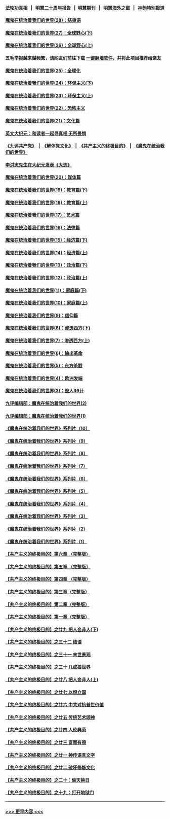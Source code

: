 #### [法轮功真相](https://github.com/gfw-breaker/truth/blob/master/README.md?t=0) &nbsp;&nbsp;|&nbsp;&nbsp; [明慧二十周年报告](https://github.com/gfw-breaker/mh-reports/blob/master/README.md?t=0) &nbsp;&nbsp;|&nbsp;&nbsp;[明慧期刊](https://github.com/gfw-breaker/mh-qikan) &nbsp;&nbsp;|&nbsp;&nbsp; [明慧海外之窗](https://github.com/gfw-breaker/mh-news/blob/master/README.md?t=0) &nbsp;&nbsp;|&nbsp;&nbsp; [神韵特别报道](https://github.com/gfw-breaker/mh-news/blob/master/shenyun.md?t=0)
#### [魔鬼在统治着我们的世界(28)：结束语](../pages/nsc422/n10936246.md?t=06220402) 
#### [魔鬼在统治着我们的世界(27)：全球野心(下)](../pages/nsc422/n10928319.md?t=06220402) 
#### [魔鬼在统治着我们的世界(26)：全球野心(上)](../pages/nsc422/n10900318.md?t=06220402) 
#### 五毛举报越来越频繁，请网友们前往下载 [一键翻墙软件](https://github.com/gfw-breaker/ssr-accounts)，并将此项目推荐给亲友
#### [魔鬼在统治着我们的世界(25)：全球化](../pages/nsc422/n10788205.md?t=06220402) 
#### [魔鬼在统治着我们的世界(24)：环保主义(下)](../pages/nsc422/n10695307.md?t=06220402) 
#### [魔鬼在统治着我们的世界(23)：环保主义(上)](../pages/nsc422/n10688613.md?t=06220402) 
#### [魔鬼在统治着我们的世界(22)：恐怖主义](../pages/nsc422/n10614727.md?t=06220402) 
#### [魔鬼在统治着我们的世界(21)：文化篇](../pages/nsc422/n10597706.md?t=06220402) 
#### [英文大纪元：和读者一起寻真相 无所畏惧](../pages/nsc422/n12542027.md?t=06220402) 
#### [《九评共产党》](https://github.com/begood0513/9ping.md/blob/master/README.md) &nbsp;|&nbsp; [《解体党文化》](../../../../jtdwh.md/blob/master/README.md)  &nbsp;|&nbsp; [《共产主义的终极目的》](../../../../gczydzjmd.md/blob/master/README.md) &nbsp;|&nbsp; [《魔鬼在统治我们的世界》](../../../../mgztzwmdsj.md/blob/master/README.md) 
#### [李洪志先生在大纪元发表《大选》](../pages/nsc422/n12534746.md?t=06220402) 
#### [魔鬼在统治着我们的世界(20)：媒体篇](../pages/nsc422/n10586579.md?t=06220402) 
#### [魔鬼在统治着我们的世界(19)：教育篇(下)](../pages/nsc422/n10564808.md?t=06220402) 
#### [魔鬼在统治着我们的世界(18)：教育篇(上)](../pages/nsc422/n10526970.md?t=06220402) 
#### [魔鬼在统治着我们的世界(17)：艺术篇](../pages/nsc422/n10499093.md?t=06220402) 
#### [魔鬼在统治着我们的世界(16)：法律篇](../pages/nsc422/n10485969.md?t=06220402) 
#### [魔鬼在统治着我们的世界(15)：经济篇(下)](../pages/nsc422/n10469975.md?t=06220402) 
#### [魔鬼在统治着我们的世界(14)：经济篇(上)](../pages/nsc422/n10457370.md?t=06220402) 
#### [魔鬼在统治着我们的世界(13)：政治篇(下)](../pages/nsc422/n10448270.md?t=06220402) 
#### [魔鬼在统治着我们的世界(12)：政治篇(上)](../pages/nsc422/n10444576.md?t=06220402) 
#### [魔鬼在统治着我们的世界(11)：家庭篇(下)](../pages/nsc422/n10440961.md?t=06220402) 
#### [魔鬼在统治着我们的世界(10)：家庭篇(上)](../pages/nsc422/n10435448.md?t=06220402) 
#### [魔鬼在统治着我们的世界(9)：信仰篇](../pages/nsc422/n10432159.md?t=06220402) 
#### [魔鬼在统治着我们的世界(8)：渗透西方(下)](../pages/nsc422/n10429603.md?t=06220402) 
#### [魔鬼在统治着我们的世界(7)：渗透西方(上)](../pages/nsc422/n10426013.md?t=06220402) 
#### [魔鬼在统治着我们的世界(6)：输出革命](../pages/nsc422/n10421536.md?t=06220402) 
#### [魔鬼在统治着我们的世界(5)：东方杀戮](../pages/nsc422/n10417707.md?t=06220402) 
#### [魔鬼在统治着我们的世界(4)：欧洲发端](../pages/nsc422/n10414890.md?t=06220402) 
#### [魔鬼在统治着我们的世界(3)：毁人36计](../pages/nsc422/n10411583.md?t=06220402) 
#### [九评编辑部：魔鬼在统治着我们的世界(2)](../pages/nsc422/n10410036.md?t=06220402) 
#### [九评编辑部：魔鬼在统治着我们的世界(1)](../pages/nsc422/n10406825.md?t=06220402) 
#### [《魔鬼在统治着我们的世界》系列片（10）](../pages/nsc422/n12292670.md?t=06220402) 
#### [《魔鬼在统治着我们的世界》系列片（9）](../pages/nsc422/n12290859.md?t=06220402) 
#### [《魔鬼在统治着我们的世界》系列片（8）](../pages/nsc422/n12287445.md?t=06220402) 
#### [《魔鬼在统治着我们的世界》系列片（7）](../pages/nsc422/n12283425.md?t=06220402) 
#### [《魔鬼在统治着我们的世界》系列片（6）](../pages/nsc422/n12282314.md?t=06220402) 
#### [《魔鬼在统治着我们的世界》系列片（5）](../pages/nsc422/n12281419.md?t=06220402) 
#### [《魔鬼在统治着我们的世界》系列片（4）](../pages/nsc422/n12274024.md?t=06220402) 
#### [《魔鬼在统治着我们的世界》系列片（3）](../pages/nsc422/n12271322.md?t=06220402) 
#### [《魔鬼在统治着我们的世界》系列片（2）](../pages/nsc422/n12269049.md?t=06220402) 
#### [《魔鬼在统治着我们的世界》系列片（1）](../pages/nsc422/n12267575.md?t=06220402) 
#### [【共产主义的终极目的】第六章 （完整版）](../pages/nsc422/n11428913.md?t=06220402) 
#### [【共产主义的终极目的】第五章 （完整版）](../pages/nsc422/n11428912.md?t=06220402) 
#### [【共产主义的终极目的】第四章 （完整版）](../pages/nsc422/n11428907.md?t=06220402) 
#### [【共产主义的终极目的】第三章（完整版）](../pages/nsc422/n11428848.md?t=06220402) 
#### [【共产主义的终极目的】第二章（完整版）](../pages/nsc422/n11428831.md?t=06220402) 
#### [【共产主义的终极目的】第一章（完整版）](../pages/nsc422/n11417651.md?t=06220402) 
#### [【共产主义的终极目的】之廿九 把人变非人(下)](../pages/nsc422/n11344140.md?t=06220402) 
#### [【共产主义的终极目的】之三十二 结语](../pages/nsc422/n11360535.md?t=06220402) 
#### [【共产主义的终极目的】之三十一 末世景观](../pages/nsc422/n11351129.md?t=06220402) 
#### [【共产主义的终极目的】之三十 几成狼世界](../pages/nsc422/n11348280.md?t=06220402) 
#### [【共产主义的终极目的】之廿八 把人变非人(上)](../pages/nsc422/n11340492.md?t=06220402) 
#### [【共产主义的终极目的】之廿七 以恨立国](../pages/nsc422/n11336944.md?t=06220402) 
#### [【共产主义的终极目的】之廿六 中共对抗普世价值](../pages/nsc422/n11324785.md?t=06220402) 
#### [【共产主义的终极目的】之廿五 传统艺术颂神](../pages/nsc422/n11296396.md?t=06220402) 
#### [【共产主义的终极目的】之廿四 人伦典范](../pages/nsc422/n11296397.md?t=06220402) 
#### [【共产主义的终极目的】之廿三 富而有德](../pages/nsc422/n11283598.md?t=06220402) 
#### [【共产主义的终极目的】之廿一 神传语言文字](../pages/nsc422/n11263265.md?t=06220402) 
#### [【共产主义的终极目的】之廿二 破坏修炼文化](../pages/nsc422/n11245728.md?t=06220402) 
#### [【共产主义的终极目的】之二十：偷天换日](../pages/nsc422/n11238846.md?t=06220402) 
#### [【共产主义的终极目的】之十九：打开地狱门](../pages/nsc422/n11206376.md?t=06220402) 

----
#### [ >>> 更早内容 <<< ](../indexes/nsc422-earlier.md)
